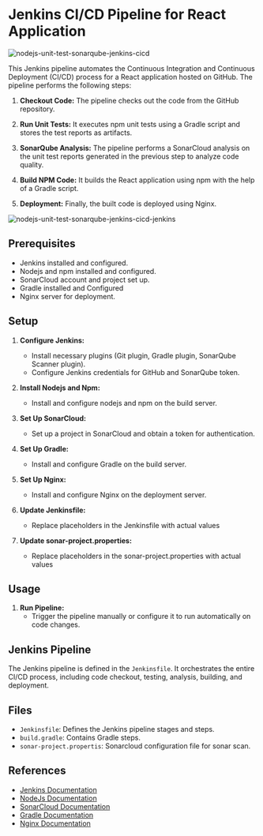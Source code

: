 # Jenkins CI/CD Pipeline for React Application

![nodejs-unit-test-sonarqube-jenkins-cicd](https://github.com/yogendra-kokamkar/nodejs-unit-test-sonarqube-jenkins-cicd/assets/55878086/15320b54-a300-4bb7-ba74-69168a317399)

This Jenkins pipeline automates the Continuous Integration and Continuous Deployment (CI/CD) process for a React application hosted on GitHub. The pipeline performs the following steps:

1. **Checkout Code:** The pipeline checks out the code from the GitHub repository.

2. **Run Unit Tests:** It executes npm unit tests using a Gradle script and stores the test reports as artifacts.

3. **SonarQube Analysis:** The pipeline performs a SonarCloud analysis on the unit test reports generated in the previous step to analyze code quality.

4. **Build NPM Code:** It builds the React application using npm with the help of a Gradle script.

5. **Deployment:** Finally, the built code is deployed using Nginx.
   
![nodejs-unit-test-sonarqube-jenkins-cicd-jenkins](https://github.com/yogendra-kokamkar/nodejs-unit-test-sonarqube-jenkins-cicd/assets/55878086/549a8fdc-555f-4a96-a6ac-2275c1c8d741)


## Prerequisites

- Jenkins installed and configured.
- Nodejs and npm installed and configured.
- SonarCloud account and project set up.
- Gradle installed and Configured
- Nginx server for deployment.

## Setup

1. **Configure Jenkins:**
   - Install necessary plugins (Git plugin, Gradle plugin, SonarQube Scanner plugin).
   - Configure Jenkins credentials for GitHub and SonarQube token.

2. **Install Nodejs and Npm:**
   - Install and configure nodejs and npm on the build server.

2. **Set Up SonarCloud:**
   - Set up a project in SonarCloud and obtain a token for authentication.

3. **Set Up Gradle:**
   - Install and configure Gradle on the build server.

4. **Set Up Nginx:**
   - Install and configure Nginx on the deployment server.

5. **Update Jenkinsfile:**
   - Replace placeholders in the Jenkinsfile with actual values

6. **Update sonar-project.properties:**
   - Replace placeholders in the sonar-project.properties with actual values

## Usage

1. **Run Pipeline:**
   - Trigger the pipeline manually or configure it to run automatically on code changes.

## Jenkins Pipeline

The Jenkins pipeline is defined in the `Jenkinsfile`. It orchestrates the entire CI/CD process, including code checkout, testing, analysis, building, and deployment.

## Files

- `Jenkinsfile`: Defines the Jenkins pipeline stages and steps.
- `build.gradle`: Contains Gradle steps.
- `sonar-project.propertis`: Sonarcloud configuration file for sonar scan.

## References

- [Jenkins Documentation](https://www.jenkins.io/doc/)
- [NodeJs Documentation](https://nodejs.org/en/learn/getting-started/how-to-install-nodejs)
- [SonarCloud Documentation](https://sonarcloud.io/documentation)
- [Gradle Documentation](https://docs.gradle.org/current/userguide/userguide.html)
- [Nginx Documentation](https://nginx.org/en/docs/)
